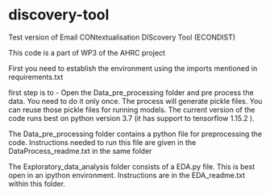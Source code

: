 # discovery-tool
Test version of Email CONtextualisation DIScovery Tool (ECONDIST)

This code is a part of WP3 of the AHRC project

First you need to establish the environment using the imports mentioned in requirements.txt

first step is to - Open the Data_pre_processing folder and pre process the data. You need to do it only once. The process will generate pickle files. You can reuse those pickle files for running models. The current version of the code runs best on python version 3.7 (it has support to tensorflow 1.15.2 ). 

The Data_pre_processing folder contains a python file for preprocessing the code. Instructions needed to run this file are given in the DataProcess_readme.txt in the same folder

The Exploratory_data_analysis folder consists of a EDA.py file. This is best open in an ipython environment.
Instructions are in the EDA_readme.txt within this folder.


